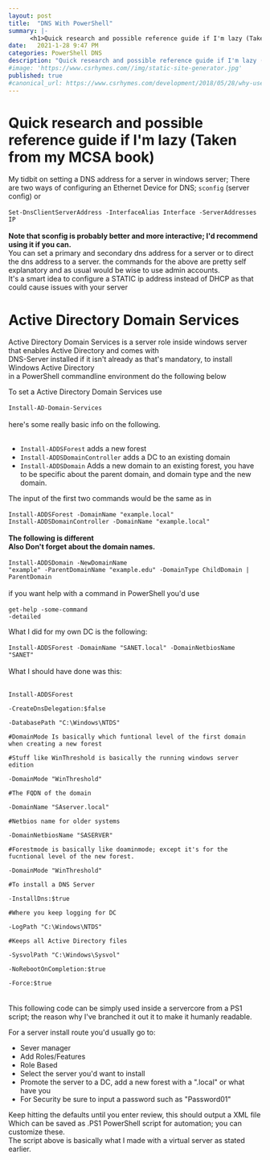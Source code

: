```yaml
---
layout: post
title:  "DNS With PowerShell"
summary: |-
      <h1>Quick research and possible reference guide if I'm lazy (Taken from my MCSA book)</h1><p>My tidbit on setting a DNS address for a server in windows server; There are two ways of configuring an Ethernet Device for DNS; <code>sconfig</code> (server config) or<br><br><code>Set-DnsClientServerAddress -InterfaceAlias Interface -ServerAddresses IP</code><br><br>
date:   2021-1-28 9:47 PM
categories: PowerShell DNS
description: "Quick research and possible reference guide if I'm lazy (Taken from my MCSA book)"
#image: 'https://www.csrhymes.com//img/static-site-generator.jpg'
published: true
#canonical_url: https://www.csrhymes.com/development/2018/05/28/why-use-a-static-site-generator.html
---
```

<body>

<h1>Quick research and possible reference guide if I'm lazy (Taken from my MCSA book)</h1>

<p>My tidbit on setting a DNS address for a server in windows server;
There are two ways of configuring an Ethernet Device for DNS; <code>sconfig</code> (server config) or
<br>
<br>
<code>Set-DnsClientServerAddress -InterfaceAlias Interface -ServerAddresses IP</code>
<br>
<br>
<b>Note that sconfig is probably better and more interactive; I'd recommend using it if you can.</b>
<br>
You can set a primary and secondary dns address for a server or to direct the dns address to a server.
the commands for the above are pretty self explanatory and as usual would be wise to use admin accounts.
<br>It's a smart idea to configure a STATIC ip address instead of DHCP as that could cause issues with your server
</p>
<h1>Active Directory Domain Services</h1>
<p>Active Directory Domain Services is a server role inside windows server that enables Active Directory and comes with <br>
DNS-Server installed if it isn't already as that's mandatory, to install Windows Active Directory
<br>in a PowerShell commandline environment do the following below</p>
<p>To set a Active Directory Domain Services use <br>
<br>
<code>Install-AD-Domain-Services</code>
<br>
<br>
here's some really basic info on the following.
<br>
<br>
<ul><li><code>Install-ADDSForest</code> adds a new forest</li>
<li><code>Install-ADDSDomainController</code> adds a DC to an existing domain</li>
<li><code>Install-ADDSDomain</code> Adds a new domain to an existing forest, you have to be specific about the parent domain, and domain type and the new domain.</li></ul>

The input of the first two commands would be the same as in
<br>
<br>
<code>Install-ADDSForest -DomainName "example.local"</code>
<br>
<code>Install-ADDSDomainController -DomainName "example.local"</code>
<br>
<b><br>The following is different
<br>
Also Don't forget about the domain names.</b>
<br>
<br>
<code>Install-ADDSDomain -NewDomainName "example" -ParentDomainName "example.edu"
-DomainType ChildDomain | ParentDomain</code>
<br>
<br>
if you want help with a command in PowerShell you'd use
<br>
<br>
<code>get-help -some-command -detailed</code>

<p>What I did for my own DC is the following:
<br>
<br>
<code>Install-ADDSForest -DomainName "SANET.local" -DomainNetbiosName "SANET"</code>
<br>
<br>
What I should have done was this:
<br>
<br>
<code>
Install-ADDSForest
<br>-CreateDnsDelegation:$false
<br>-DatabasePath "C:\Windows\NTDS"
<br>#DomainMode Is basically which funtional level of the first domain when creating a new forest
<br>#Stuff like WinThreshold is basically the running windows server edition
<br>-DomainMode "WinThreshold"
<br>#The FQDN of the domain
<br>-DomainName "SAserver.local"
<br>#Netbios name for older systems
<br>-DomainNetbiosName "SASERVER"
<br>#Forestmode is basically like doaminmode; except it's for the fucntional level of the new forest.
<br>-DomainMode "WinThreshold"
<br>#To install a DNS Server
<br>-InstallDns:$true
<br>#Where you keep logging for DC
<br>-LogPath "C:\Windows\NTDS"
<br>#Keeps all Active Directory files
<br>-SysvolPath "C:\Windows\Sysvol"
<br>-NoRebootOnCompletion:$true
<br>-Force:$true
</code>
<br>
<br>
This following code can be simply used inside a servercore from a PS1 script; the reason why I've branched it out it to make it humanly readable.
</p>

<p>For a server install route you'd usually go to:</p>
<ul>
  <li>Sever manager</li>
  <li>Add Roles/Features</li>
  <li>Role Based</li>
  <li>Select the server you'd want to install</li>
  <li>Promote the server to a DC, add a new forest with a ".local" or what have you</li>
  <li>For Security be sure to input a password such as "Password01"</li>
</ul>
</p>
<p>Keep hitting the defaults until you enter review, this should output a XML file
<br>Which can be saved as .PS1 PowerShell script for automation; you can customize these.
<br>The script above is basically what I made with a virtual server as stated earlier.<br></p>
</body>

